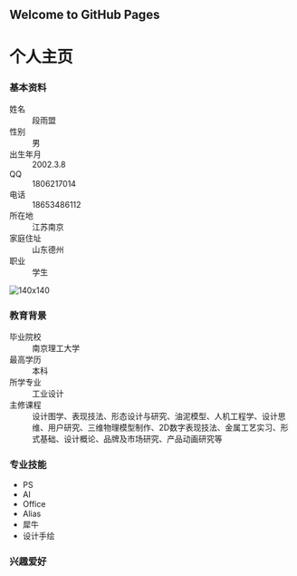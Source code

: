 ## Welcome to GitHub Pages
<div class="container-fluid">
	<div class="row-fluid">
		<div class="span12">
			<div class="page-header">
				<h1>
					个人主页
				</h1>
			</div>
		</div>
	</div>
	<div class="row-fluid">
		<div class="span6">
			<h3>
				<strong>基本资料</strong>
			</h3>
			<dl>
				<dt>
					姓名
				</dt>
				<dd>
					段雨盟
				</dd>
				<dt>
					性别
				</dt>
				<dd>
					男
				</dd>
				<dt>
					出生年月
				</dt>
				<dd>
					2002.3.8
				</dd>
				<dt>
					QQ
				</dt>
				<dd>
					1806217014
				</dd>
				<dt>
					电话
				</dt>
				<dd>
					18653486112
				</dd>
				<dt>
					所在地
				</dt>
				<dd>
					江苏南京
				</dd>
				<dt>
					家庭住址
				</dt>
				<dd>
					山东德州
				</dd>
				<dt>
					职业
				</dt>
				<dd>
					学生
				</dd>
			</dl>
		</div>
		<div class="span6">
			<img alt="140x140" src="img/a.jpg" />
		</div>
	</div>
	<div class="row-fluid">
		<div class="span12">
			<h3>
				教育背景
			</h3>
			<dl class="dl-horizontal">
				<dt>
					毕业院校
				</dt>
				<dd>
					南京理工大学
				</dd>
				<dt>
					最高学历
				</dt>
				<dd>
					本科
				</dd>
				<dt>
					所学专业
				</dt>
				<dd>
					工业设计
				</dd>
				<dt>
					主修课程
				</dt>
				<dd>
					设计图学、表现技法、形态设计与研究、油泥模型、人机工程学、设计思维、用户研究、三维物理模型制作、2D数字表现技法、金属工艺实习、形式基础、设计概论、品牌及市场研究、产品动画研究等
				</dd>
			</dl>
			<h3>
				专业技能
			</h3>
			<ul class="inline">
				<li>
					PS
				</li>
				<li>
					AI
				</li>
				<li>
					Office
				</li>
				<li>
					Alias
				</li>
				<li>
					犀牛
				</li>
				<li>
					设计手绘
				</li>
			</ul>
			<h3>
				兴趣爱好
			</h3>
		</div>
	</div>
</div>
